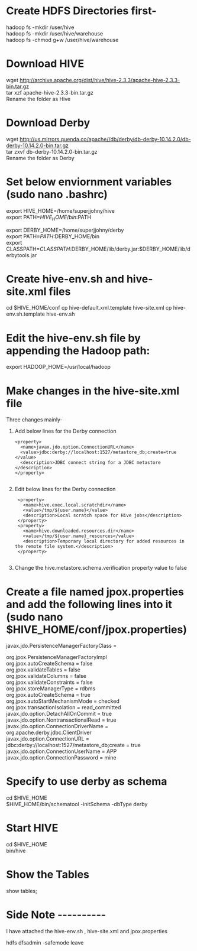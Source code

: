 # Create HDFS Directories first-

hadoop fs -mkdir /user/hive  
hadoop fs -mkdir /user/hive/warehouse  
hadoop fs -chmod g+w /user/hive/warehouse

# Download HIVE 

wget http://archive.apache.org/dist/hive/hive-2.3.3/apache-hive-2.3.3-bin.tar.gz  
tar xzf apache-hive-2.3.3-bin.tar.gz  
Rename the folder as Hive  

# Download Derby

wget http://us.mirrors.quenda.co/apache//db/derby/db-derby-10.14.2.0/db-derby-10.14.2.0-bin.tar.gz  
tar zxvf db-derby-10.14.2.0-bin.tar.gz  
Rename the folder as Derby  

# Set below enviornment variables  (sudo nano .bashrc)

export HIVE_HOME=/home/superjjohny/hive  
export PATH=$HIVE_HOME/bin:$PATH  

export DERBY_HOME=/home/superjjohny/derby  
export PATH=$PATH:$DERBY_HOME/bin  
export CLASSPATH=$CLASSPATH:$DERBY_HOME/lib/derby.jar:$DERBY_HOME/lib/derbytools.jar  

# Create hive-env.sh and hive-site.xml files

cd $HIVE_HOME/conf
cp hive-default.xml.template hive-site.xml
cp hive-env.sh.template hive-env.sh

# Edit the hive-env.sh file by appending the Hadoop path:
export HADOOP_HOME=/usr/local/hadoop  

# Make changes in the hive-site.xml file

 Three changes mainly-  
   1. Add below lines for the Derby connection  
        ```
        <property>
          <name>javax.jdo.option.ConnectionURL</name>  
          <value>jdbc:derby://localhost:1527/metastore_db;create=true </value>  
          <description>JDBC connect string for a JDBC metastore </description>  
        </property>
     
   2. Edit below lines for the Derby connection
        ```
         <property>
           <name>hive.exec.local.scratchdir</name>
           <value>/tmp/${user.name}</value>
           <description>Local scratch space for Hive jobs</description>
         </property>
         <property>
           <name>hive.downloaded.resources.dir</name>
           <value>/tmp/${user.name}_resources</value>
           <description>Temporary local directory for added resources in the remote file system.</description>
         </property>
   
   3. Change the hive.metastore.schema.verification property value to false

# Create a file named jpox.properties and add the following lines into it (sudo nano $HIVE_HOME/conf/jpox.properties)

javax.jdo.PersistenceManagerFactoryClass =  

org.jpox.PersistenceManagerFactoryImpl  
org.jpox.autoCreateSchema = false  
org.jpox.validateTables = false  
org.jpox.validateColumns = false  
org.jpox.validateConstraints = false  
org.jpox.storeManagerType = rdbms  
org.jpox.autoCreateSchema = true  
org.jpox.autoStartMechanismMode = checked  
org.jpox.transactionIsolation = read_committed  
javax.jdo.option.DetachAllOnCommit = true  
javax.jdo.option.NontransactionalRead = true  
javax.jdo.option.ConnectionDriverName = org.apache.derby.jdbc.ClientDriver  
javax.jdo.option.ConnectionURL = jdbc:derby://localhost:1527/metastore_db;create = true  
javax.jdo.option.ConnectionUserName = APP  
javax.jdo.option.ConnectionPassword = mine  



# Specify to use derby as schema

cd $HIVE_HOME  
$HIVE_HOME/bin/schematool -initSchema -dbType derby  

# Start HIVE

cd $HIVE_HOME  
bin/hive  

# Show the Tables
show tables;  

# Side Note ----------

I have attached the hive-env.sh , hive-site.xml and jpox.properties  

hdfs dfsadmin -safemode leave
